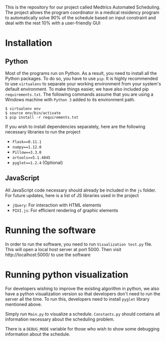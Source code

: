 This is the repository for our project called Medtrics Automated Scheduling. The project allows the program coordinator in a medical residency program to automatically solve 90% of the schedule based on input constraint and deal with the rest 10% with a user-friendly GUI

# Installation

## Python

Most of the programs run on Python. As a result, you need to install all the Python packages. To do so, you have to use ```pip```. It is highly recommended to use ```virtualenv``` to separate your working environment from your system's default environment. To make things easier, we have also included pip ```requirements.txt```. The following commands assume that you are using a Windows machine with ```Python 3``` added to its environment path.
```
$ virtualenv env
$ source env/bin/activate
$ pip install -r requirements.txt
```

If you wish to install dependencies separately, here are the following necessary libraries to run the project

* ```Flask==0.11.1```
* ```numpy==1.12.0```
* ```Pillow==3.3.0```
* ```ortools==5.1.4045```
* ```pyglet==1.2.4``` (Optional)

## JavaScript

All JavaScript code necessary should already be included in the ```js``` folder. For future updates, here is a list of JS libraries used in the project

* ```jQuery```: For interaction with HTML elements
* ```PIXI.js```: For efficient rendering of graphic elements

# Running the software

In order to run the software, you need to run ```Visualization test.py``` file. This will open a local host server at port 5000. Then visit http://localhost:5000/ to use the software

# Running python visualization

For developers wishing to improve the existing algorithm in python, we also have a python visualization version so that developers don't need to run the server all the time. To run this, developers need to install ```pyglet``` library mentioned above.

Simply run ```Main.py``` to visualize a schedule. ```Constants.py``` should contains all information necessary about the scheduling problem.

There is a ```DEBUG_MODE``` variable for those who wish to show some debugging information about the schedule.


